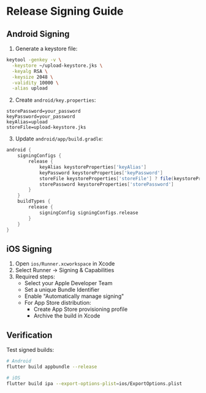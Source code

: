 # Release Signing Guide

## Android Signing
1. Generate a keystore file:
```bash
keytool -genkey -v \
  -keystore ~/upload-keystore.jks \
  -keyalg RSA \
  -keysize 2048 \
  -validity 10000 \
  -alias upload
```

2. Create `android/key.properties`:
```properties
storePassword=your_password
keyPassword=your_password
keyAlias=upload
storeFile=upload-keystore.jks
```

3. Update `android/app/build.gradle`:
```gradle
android {
    signingConfigs {
        release {
            keyAlias keystoreProperties['keyAlias']
            keyPassword keystoreProperties['keyPassword']
            storeFile keystoreProperties['storeFile'] ? file(keystoreProperties['storeFile']) : null
            storePassword keystoreProperties['storePassword']
        }
    }
    buildTypes {
        release {
            signingConfig signingConfigs.release
        }
    }
}
```

## iOS Signing
1. Open `ios/Runner.xcworkspace` in Xcode
2. Select Runner → Signing & Capabilities
3. Required steps:
   - Select your Apple Developer Team
   - Set a unique Bundle Identifier
   - Enable "Automatically manage signing"
   - For App Store distribution:
     - Create App Store provisioning profile
     - Archive the build in Xcode

## Verification
Test signed builds:
```bash
# Android
flutter build appbundle --release

# iOS
flutter build ipa --export-options-plist=ios/ExportOptions.plist